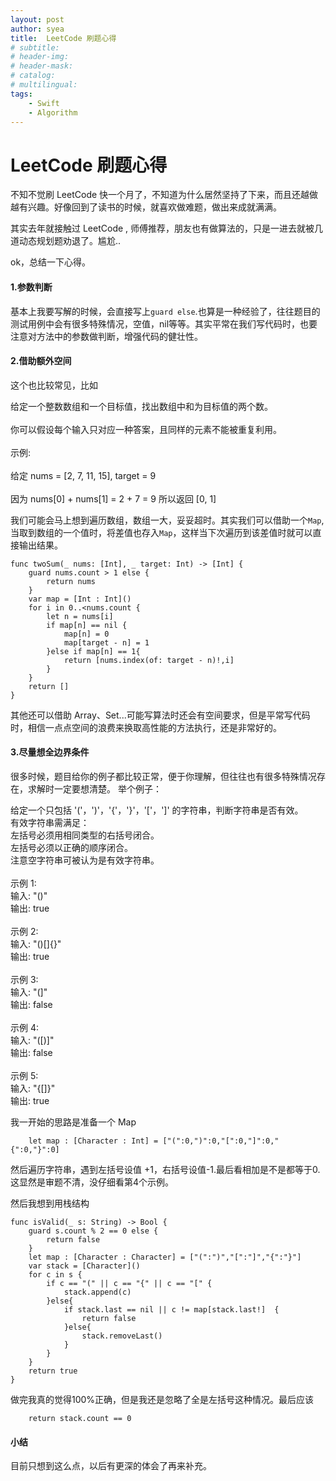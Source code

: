 ```yaml
---
layout: post
author: syea
title:  LeetCode 刷题心得
# subtitle:
# header-img: 
# header-mask:  
# catalog: 
# multilingual: 
tags:
    - Swift
    - Algorithm
---
```


# LeetCode 刷题心得

不知不觉刷 LeetCode 快一个月了，不知道为什么居然坚持了下来，而且还越做越有兴趣。好像回到了读书的时候，就喜欢做难题，做出来成就满满。<br>

其实去年就接触过 LeetCode , 师傅推荐，朋友也有做算法的，只是一进去就被几道动态规划题劝退了。尴尬..<br>

ok，总结一下心得。<br>

#### 1.参数判断
基本上我要写解的时候，会直接写上`guard else`.也算是一种经验了，往往题目的测试用例中会有很多特殊情况，空值，nil等等。其实平常在我们写代码时，也要注意对方法中的参数做判断，增强代码的健壮性。

#### 2.借助额外空间
这个也比较常见，比如
>
给定一个整数数组和一个目标值，找出数组中和为目标值的两个数。<br><br>
你可以假设每个输入只对应一种答案，且同样的元素不能被重复利用。<br><br>
示例:<br><br>
给定 nums = [2, 7, 11, 15], target = 9<br><br>
因为 nums[0] + nums[1] = 2 + 7 = 9
所以返回 [0, 1]
>

我们可能会马上想到遍历数组，数组一大，妥妥超时。其实我们可以借助一个`Map`,当取到数组的一个值时，将差值也存入`Map`，这样当下次遍历到该差值时就可以直接输出结果。

```
func twoSum(_ nums: [Int], _ target: Int) -> [Int] {
    guard nums.count > 1 else {
        return nums
    }
    var map = [Int : Int]()
    for i in 0..<nums.count {
        let n = nums[i]
        if map[n] == nil {
            map[n] = 0
            map[target - n] = 1
        }else if map[n] == 1{
            return [nums.index(of: target - n)!,i]
        }
    }
    return []
}
```
其他还可以借助 Array、Set...可能写算法时还会有空间要求，但是平常写代码时，相信一点点空间的浪费来换取高性能的方法执行，还是非常好的。

#### 3.尽量想全边界条件
很多时候，题目给你的例子都比较正常，便于你理解，但往往也有很多特殊情况存在，求解时一定要想清楚。
举个例子：
>
给定一个只包括 '('，')'，'{'，'}'，'['，']' 的字符串，判断字符串是否有效。<br>
有效字符串需满足：<br>
左括号必须用相同类型的右括号闭合。<br>
左括号必须以正确的顺序闭合。<br>
注意空字符串可被认为是有效字符串。<br><br>
示例 1:<br>
输入: "()"<br>
输出: true<br><br>
示例 2:<br>
输入: "()[]{}"<br>
输出: true<br><br>
示例 3:<br>
输入: "(]"<br>
输出: false<br><br>
示例 4:<br>
输入: "([)]"<br>
输出: false<br><br>
示例 5:<br>
输入: "{[]}"<br>
输出: true
>

我一开始的思路是准备一个 Map
```
    let map : [Character : Int] = ["(":0,")":0,"[":0,"]":0,"{":0,"}":0]
```
然后遍历字符串，遇到左括号设值 +1，右括号设值-1.最后看相加是不是都等于0.<br>
这显然是审题不清，没仔细看第4个示例。<br>

然后我想到用栈结构
```
func isValid(_ s: String) -> Bool {
    guard s.count % 2 == 0 else {
        return false
    }
    let map : [Character : Character] = ["(":")","[":"]","{":"}"]
    var stack = [Character]()
    for c in s {
        if c == "(" || c == "{" || c == "[" {
            stack.append(c)
        }else{
            if stack.last == nil || c != map[stack.last!]  {
                return false
            }else{
                stack.removeLast()
            }
        }
    }
    return true
}
```
做完我真的觉得100%正确，但是我还是忽略了全是左括号这种情况。最后应该
```
    return stack.count == 0
```

#### 小结
目前只想到这么点，以后有更深的体会了再来补充。